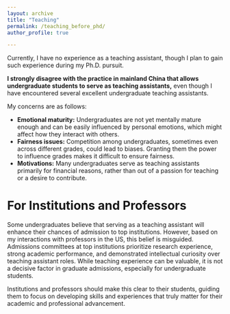 ```yaml
---
layout: archive
title: "Teaching"
permalink: /teaching_before_phd/
author_profile: true

---
```


Currently, I have no experience as a teaching assistant, though I plan to gain such experience during my Ph.D. pursuit.

**I strongly disagree with the practice in mainland China that allows undergraduate students to serve as teaching assistants,** even though I have encountered several excellent undergraduate teaching assistants.

My concerns are as follows:
- **Emotional maturity:** Undergraduates are not yet mentally mature enough and can be easily influenced by personal emotions, which might affect how they interact with others.
- **Fairness issues:** Competition among undergraduates, sometimes even across different grades, could lead to biases. Granting them the power to influence grades makes it difficult to ensure fairness.
- **Motivations:** Many undergraduates serve as teaching assistants primarily for financial reasons, rather than out of a passion for teaching or a desire to contribute.

For Institutions and Professors
====
Some undergraduates believe that serving as a teaching assistant will enhance their chances of admission to top institutions. However, based on my interactions with professors in the US, this belief is misguided. Admissions committees at top institutions prioritize research experience, strong academic performance, and demonstrated intellectual curiosity over teaching assistant roles. While teaching experience can be valuable, it is not a decisive factor in graduate admissions, especially for undergraduate students.

Institutions and professors should make this clear to their students, guiding them to focus on developing skills and experiences that truly matter for their academic and professional advancement.

